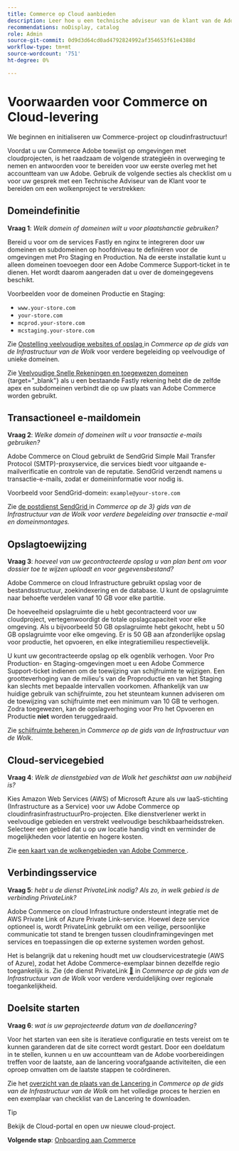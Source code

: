 ```yaml
---
title: Commerce op Cloud aanbieden
description: Leer hoe u een technische adviseur van de klant van de Adobe voorbereidt om uw Adobe Commerce op het project van de wolkeninfrastructuur te leveren.
recommendations: noDisplay, catalog
role: Admin
source-git-commit: 0d9d3d64cd0ad4792824992af354653f61e4388d
workflow-type: tm+mt
source-wordcount: '751'
ht-degree: 0%

---
```


# Voorwaarden voor Commerce on Cloud-levering

We beginnen en initialiseren uw Commerce-project op cloudinfrastructuur!

Voordat u uw Commerce Adobe toewijst op omgevingen met cloudprojecten, is het raadzaam de volgende strategieën in overweging te nemen en antwoorden voor te bereiden voor uw eerste overleg met het accountteam van uw Adobe. Gebruik de volgende secties als checklist om u voor uw gesprek met een Technische Adviseur van de Klant voor te bereiden om een wolkenproject te verstrekken:

## Domeindefinitie

**Vraag 1**: _Welk domein of domeinen wilt u voor plaatshanctie gebruiken?_

Bereid u voor om de services Fastly en nginx te integreren door uw domeinen en subdomeinen op hoofdniveau te definiëren voor de omgevingen met Pro Staging en Production. Na de eerste installatie kunt u alleen domeinen toevoegen door een Adobe Commerce Support-ticket in te dienen. Het wordt daarom aangeraden dat u over de domeingegevens beschikt.

Voorbeelden voor de domeinen Productie en Staging:

- `www.your-store.com`
- `your-store.com`
- `mcprod.your-store.com`
- `mcstaging.your-store.com`

Zie [ Opstelling veelvoudige websites of opslag ](../cloud-guide/store/multiple-sites.md) in _Commerce op de gids van de Infrastructuur van de Wolk_ voor verdere begeleiding op veelvoudige of unieke domeinen.

Zie [ Veelvoudige Snelle Rekeningen en toegewezen domeinen ](https://experienceleague.adobe.com/nl/docs/commerce-on-cloud/user-guide/cdn/fastly#multiple-fastly-accounts-and-assigned-domains){target="_blank"}  als u een bestaande Fastly rekening hebt die de zelfde apex en subdomeinen verbindt die op uw plaats van Adobe Commerce worden gebruikt.

## Transactioneel e-maildomein

**Vraag 2**: _Welke domein of domeinen wilt u voor transactie e-mails gebruiken?_

Adobe Commerce on Cloud gebruikt de SendGrid Simple Mail Transfer Protocol (SMTP)-proxyservice, die services biedt voor uitgaande e-mailverificatie en controle van de reputatie. SendGrid verzendt namens u transactie-e-mails, zodat er domeininformatie voor nodig is.

Voorbeeld voor SendGrid-domein: `example@your-store.com`

Zie [ de postdienst SendGrid ](../cloud-guide/project/sendgrid.md) in _Commerce op de 3&rbrace; gids van de Infrastructuur van de Wolk voor verdere begeleiding over transactie e-mail en domeinmontages._

## Opslagtoewijzing

**Vraag 3**: _hoeveel van uw gecontracteerde opslag u van plan bent om voor dossier toe te wijzen uploadt en voor gegevensbestand?_

Adobe Commerce on cloud Infrastructure gebruikt opslag voor de bestandsstructuur, zoekindexering en de database. U kunt de opslagruimte naar behoefte verdelen vanaf 10 GB voor elke partitie.

De hoeveelheid opslagruimte die u hebt gecontracteerd voor uw cloudproject, vertegenwoordigt de totale opslagcapaciteit voor elke omgeving. Als u bijvoorbeeld 50 GB opslagruimte hebt gekocht, hebt u 50 GB opslagruimte voor elke omgeving. Er is 50 GB aan afzonderlijke opslag voor productie, het opvoeren, en elke integratiemilieu respectievelijk.

U kunt uw gecontracteerde opslag op elk ogenblik verhogen. Voor Pro Production- en Staging-omgevingen moet u een Adobe Commerce Support-ticket indienen om de toewijzing van schijfruimte te wijzigen. Een grootteverhoging van de milieu&#39;s van de Proproductie en van het Staging kan slechts met bepaalde intervallen voorkomen. Afhankelijk van uw huidige gebruik van schijfruimte, zou het steunteam kunnen adviseren om de toewijzing van schijfruimte met een minimum van 10 GB te verhogen. Zodra toegewezen, kan de opslagverhoging voor Pro het Opvoeren en Productie **niet** worden teruggedraaid.

Zie [ schijfruimte beheren ](../cloud-guide/storage/manage-disk-space.md) in _Commerce op de gids van de Infrastructuur van de Wolk_.

## Cloud-servicegebied

**Vraag 4**: _Welk de dienstgebied van de Wolk het geschiktst aan uw nabijheid is?_

Kies Amazon Web Services (AWS) of Microsoft Azure als uw IaaS-stichting (Infrastructure as a Service) voor uw Adobe Commerce op cloudinfrasinfrastructuurPro-projecten. Elke dienstverlener werkt in veelvoudige gebieden en verstrekt veelvoudige beschikbaarheidsstreken. Selecteer een gebied dat u op uw locatie handig vindt en verminder de mogelijkheden voor latentie en hogere kosten.

Zie [ een kaart van de wolkengebieden van Adobe Commerce ](../cloud-guide/overview.md).

## Verbindingsservice

**Vraag 5**: _hebt u de dienst PrivateLink nodig? Als zo, in welk gebied is de verbinding PrivateLink?_

Adobe Commerce on cloud Infrastructure ondersteunt integratie met de AWS Private Link of Azure Private Link-service. Hoewel deze service optioneel is, wordt PrivateLink gebruikt om een veilige, persoonlijke communicatie tot stand te brengen tussen cloudinframingevingen met services en toepassingen die op externe systemen worden gehost.

Het is belangrijk dat u rekening houdt met uw cloudservicestrategie (AWS of Azure), zodat het Adobe Commerce-exemplaar binnen dezelfde regio toegankelijk is. Zie &lbrace;de dienst PrivateLink [&#128279;](../cloud-guide/development/privatelink-service.md) in _Commerce op de gids van de Infrastructuur van de Wolk_ voor verdere verduidelijking over regionale toegankelijkheid.

## Doelsite starten

**Vraag 6**: _wat is uw geprojecteerde datum van de doellancering?_

Voor het starten van een site is iteratieve configuratie en tests vereist om te kunnen garanderen dat de site correct wordt gestart. Door een doeldatum in te stellen, kunnen u en uw accountteam van de Adobe voorbereidingen treffen voor de laatste, aan de lancering voorafgaande activiteiten, die een oproep omvatten om de laatste stappen te coördineren.

Zie het [ overzicht van de plaats van de Lancering ](../cloud-guide/launch/overview.md) in _Commerce op de gids van de Infrastructuur van de Wolk_ om het volledige proces te herzien en een exemplaar van checklist van de Lancering te downloaden.

>[!TIP]
>
> Bekijk de Cloud-portal en open uw nieuwe cloud-project.
>
>**Volgende stap**: [ Onboarding aan Commerce ](onboarding.md)
